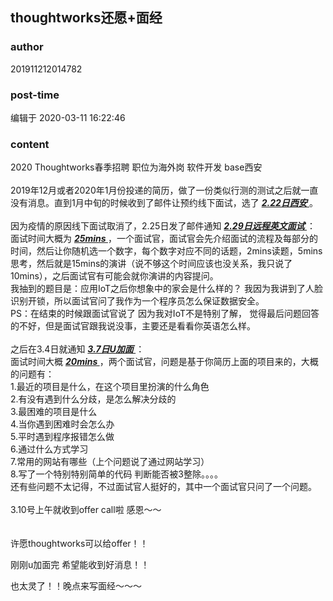 ## thoughtworks还愿+面经
### author 
201911212014782
### post-time 

编辑于  2020-03-11 16:22:46
### content 
<div class="post-topic-des nc-post-content">
 <div>
  2020 Thoughtworks春季招聘 职位为海外岗 软件开发 base西安
 </div>
 <div>
  <br/>
 </div>
 <div>
  2019年12月或者2020年1月份投递的简历，做了一份类似行测的测试之后就一直没有消息。直到1月中旬的时候收到了邮件让预约线下面试，选了
  <strong>
   <em>
    <u>
     2.22日西安
    </u>
   </em>
  </strong>
  。
 </div>
 <div>
  <br/>
 </div>
 <div>
  因为疫情的原因线下面试取消了，2.25日发了邮件通知
  <strong>
   <em>
    <u>
     2.29日远程英文面试
    </u>
   </em>
  </strong>
  ：
 </div>
 <div>
  面试时间大概为
  <strong>
   <em>
    <u>
     25mins
    </u>
   </em>
  </strong>
  ，一个面试官，面试官会先介绍面试的流程及每部分的时间，然后让你随机选一个数字，每个数字对应不同的话题，2mins读题，5mins思考，然后就是15mins的演讲（说不够这个时间应该也没关系，我只说了10mins），之后面试官有可能会就你演讲的内容提问。
 </div>
 <div>
  我抽到的题目是：应用IoT之后你想象中的家会是什么样的？ 我因为我讲到了人脸识别开锁，所以面试官问了我作为一个程序员怎么保证数据安全。
 </div>
 <div>
  PS：在结束的时候跟面试官说了
  <span>
   因为我对IoT不是特别了解，
  </span>
  觉得最后问题回答的不好，但是面试官跟我说没事，主要还是看看你英语怎么样。
 </div>
 <div>
  <br/>
 </div>
 <div>
  之后在3.4日就通知
  <strong>
   <em>
    <u>
     3.7日U加面
    </u>
   </em>
  </strong>
  ：
 </div>
 <div>
  面试时间大概
  <strong>
   <em>
    <u>
     20mins
    </u>
   </em>
  </strong>
  ，两个面试官，问题是基于你简历上面的项目来的，大概的问题有：
 </div>
 <div>
  1.最近的项目是什么，在这个项目里扮演的什么角色
 </div>
 <div>
  2.有没有遇到什么分歧，是怎么解决分歧的
 </div>
 <div>
  3.最困难的项目是什么
 </div>
 <div>
  4.当你遇到困难时会怎么办
 </div>
 <div>
  5.平时遇到程序报错怎么做
 </div>
 <div>
  6.通过什么方式学习
 </div>
 <div>
  7.常用的网站有哪些（上个问题说了通过网站学习）
 </div>
 <div>
  8.写了一个特别特别简单的代码 判断能否被3整除。。。。
 </div>
 <div>
  还有些问题不太记得，不过面试官人挺好的，其中一个面试官只问了一个问题。
 </div>
 <div>
  <br/>
 </div>
 <div>
  3.10号上午就收到offer call啦 感恩～～
 </div>
 <div>
  <br/>
 </div>
 <div>
  <br/>
 </div>
 <div>
  许愿thoughtworks可以给offer！！
 </div>
 <p>
  刚刚u加面完 希望能收到好消息！！
 </p>
 <p>
  也太灵了！！晚点来写面经～～～
 </p>
</div>
